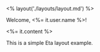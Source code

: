 <% layout('./layouts/layout.md') %>

Welcome, <%= it.user.name %>!

<%= it.content %>

This is a simple Eta layout example.
